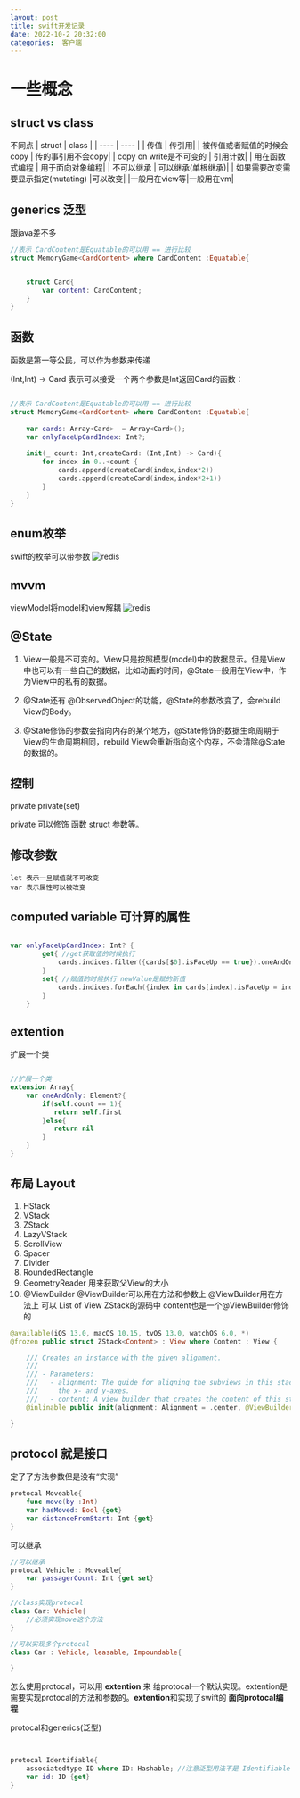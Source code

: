 ```yaml
---
layout: post
title: swift开发记录
date: 2022-10-2 20:32:00
categories:  客户端
---
```


# 一些概念
## struct vs class
不同点
|  struct   | class  |
|  ----  | ----  | 
| 传值  | 传引用|
| 被传值或者赋值的时候会copy  | 传的事引用不会copy|
| copy on write是不可变的  | 引用计数|
| 用在函数式编程  | 用于面向对象编程|
| 不可以继承  | 可以继承(单根继承)|
| 如果需要改变需要显示指定(mutating)  |可以改变|
|一般用在view等|一般用在vm|



## generics 泛型

跟java差不多

```swift
//表示 CardContent是Equatable的可以用 == 进行比较
struct MemoryGame<CardContent> where CardContent :Equatable{


    struct Card{
        var content: CardContent;
    }
}

```


## 函数
函数是第一等公民，可以作为参数来传递

(Int,Int) -> Card 表示可以接受一个两个参数是Int返回Card的函数： 
```swift

//表示 CardContent是Equatable的可以用 == 进行比较
struct MemoryGame<CardContent> where CardContent :Equatable{
    
    var cards: Array<Card>  = Array<Card>();
    var onlyFaceUpCardIndex: Int?;
    
    init(_ count: Int,createCard: (Int,Int) -> Card){
        for index in 0..<count {
            cards.append(createCard(index,index*2))
            cards.append(createCard(index,index*2+1))
        }
    }
}
```

## enum枚举
swift的枚举可以带参数
![redis](https://raw.githubusercontent.com/QuietListener/quietlistener.github.io/master/images/2022-10-02-enum.png)

## mvvm
viewModel将model和view解耦
![redis](https://raw.githubusercontent.com/QuietListener/quietlistener.github.io/master/images/202210-02-mvvm.png)

## @State
1. View一般是不可变的。View只是按照模型(model)中的数据显示。但是View中也可以有一些自己的数据，比如动画的时间，@State一般用在View中，作为View中的私有的数据。

2. @State还有  @ObservedObject的功能，@State的参数改变了，会rebuild View的Body。

3. @State修饰的参数会指向内存的某个地方，@State修饰的数据生命周期于View的生命周期相同，rebuild View会重新指向这个内存，不会清除@State的数据的。

## 控制
private private(set)

private 可以修饰 函数 struct 参数等。


## 修改参数
    let 表示一旦赋值就不可改变
    var 表示属性可以被改变

## computed variable 可计算的属性
```swift

var onlyFaceUpCardIndex: Int? {
        get{ //get获取值的时候执行
            cards.indices.filter({cards[$0].isFaceUp == true}).oneAndOnly
        }
        set{ //赋值的时候执行 newValue是赋的新值
            cards.indices.forEach({index in cards[index].isFaceUp = index==newValue})
        }
    }
```



## extention
扩展一个类
```swift

//扩展一个类
extension Array{
    var oneAndOnly: Element?{
        if(self.count == 1){
           return self.first
        }else{
           return nil
        }
    }
}

```



## 布局 Layout

1. HStack 
2. VStack
3. ZStack
4. LazyVStack
5. ScrollView 
6. Spacer 
7. Divider
8. RoundedRectangle
9. GeometryReader 用来获取父View的大小
10. @ViewBuilder
    @ViewBuilder可以用在方法和参数上 
    @ViewBuilder用在方法上 可以 List of View
    ZStack的源码中 content也是一个@ViewBuilder修饰的
```swift
@available(iOS 13.0, macOS 10.15, tvOS 13.0, watchOS 6.0, *)
@frozen public struct ZStack<Content> : View where Content : View {

    /// Creates an instance with the given alignment.
    ///
    /// - Parameters:
    ///   - alignment: The guide for aligning the subviews in this stack on both
    ///     the x- and y-axes.
    ///   - content: A view builder that creates the content of this stack.
    @inlinable public init(alignment: Alignment = .center, @ViewBuilder content: () -> Content)

}
```

## protocol 就是接口

定了了方法参数但是没有“实现”
``` swift
protocal Moveable{
    func move(by :Int)
    var hasMoved: Bool {get}
    var distanceFromStart: Int {get}
}
```

可以继承
```swift
//可以继承
protocal Vehicle : Moveable{
    var passagerCount: Int {get set}
}

//class实现protocal
class Car: Vehicle{
    //必须实现move这个方法
}

//可以实现多个protocal
class Car : Vehicle, leasable, Impoundable{

}
```

怎么使用protocal，可以用 **extention** 来 给protocal一个默认实现。extention是需要实现protocal的方法和参数的。**extention**和实现了swift的 **面向protocal编程** 

protocal和generics(泛型)

```swift 


protocal Identifiable{
    associatedtype ID where ID: Hashable; //注意泛型用法不是 Identifiable<ID>
    var id: ID {get}
}
```

